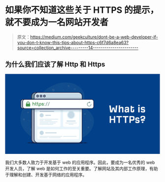 # 如果你不知道这些关于 HTTPS 的提示，就不要成为一名网站开发者

> 原文：<https://medium.com/geekculture/dont-be-a-web-developer-if-you-don-t-know-this-tips-about-https-c6f7d6a8ea63?source=collection_archive---------14----------------------->

## 为什么我们应该了解 Http 和 Https

![](img/5e346264f1abfadf9d931d6e460644b1.png)

我们大多数人致力于开发基于 web 的应用程序。因此，要成为一名优秀的 web 开发人员，了解 web 是如何工作的至关重要。了解网站及其内部工作原理，有助于理解和创建、开发基于网络的应用程序。